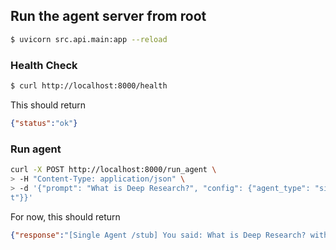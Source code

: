## Run the agent server from root
```bash
$ uvicorn src.api.main:app --reload
```

### Health Check
```bash
$ curl http://localhost:8000/health
```
This should return
```json
{"status":"ok"}
```

### Run agent
```bash
curl -X POST http://localhost:8000/run_agent \
> -H "Content-Type: application/json" \
> -d '{"prompt": "What is Deep Research?", "config": {"agent_type": "single_agen
t"}}'
```
For now, this should return
```json
{"response":"[Single Agent /stub] You said: What is Deep Research? with config: {'agent_type': 'single_agent'}"}
```



